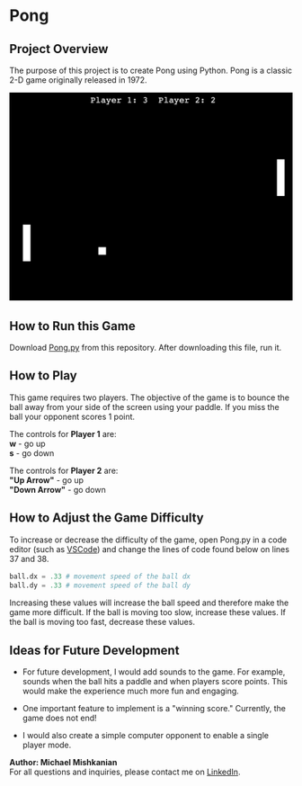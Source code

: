# Pong

## Project Overview
The purpose of this project is to create Pong using Python. Pong is a classic 2-D game originally released in 1972.

![pong_game_image](https://github.com/Mishkanian/pong_game/blob/main/README_images/pong_game.png)


## How to Run this Game
Download [Pong.py](https://github.com/Mishkanian/pong_game/blob/main/Pong.py) from this repository. After downloading this file, run it.

## How to Play
This game requires two players. The objective of the game is to bounce the ball away from your side of the screen using your paddle. If you miss the ball your opponent scores 1 point.  

The controls for **Player 1** are:  
**w**  - go up  
**s**  - go down

The controls for **Player 2** are:  
**"Up Arrow"**  - go up  
**"Down Arrow"**  - go down

## How to Adjust the Game Difficulty
To increase or decrease the difficulty of the game, open Pong.py in a code editor (such as [VSCode](https://code.visualstudio.com/)) and change the lines of code found below on lines 37 and 38.

```python
ball.dx = .33 # movement speed of the ball dx
ball.dy = .33 # movement speed of the ball dy
```

Increasing these values will increase the ball speed and therefore make the game more difficult. If the ball is moving too slow, increase these values. If the ball is moving too fast, decrease these values.

## Ideas for Future Development
- For future development, I would add sounds to the game. For example, sounds when the ball hits a paddle and when players score points. This would make the experience much more fun and engaging.

- One important feature to implement is a "winning score." Currently, the game does not end!

- I would also create a simple computer opponent to enable a single player mode.

**Author: Michael Mishkanian**  
For all questions and inquiries, please contact me on [LinkedIn](https://www.linkedin.com/in/michaelmishkanian/).
